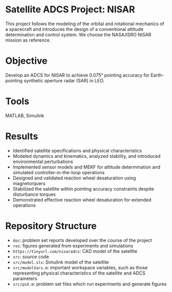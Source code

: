 # Satellite ADCS Project: NISAR

This project follows the modeling of the orbital and rotational mechanics of a spacecraft and introduces the design of a conventional attitude determination and control system. We choose the NASA/ISRO NISAR mission as reference.

# Objective
Develop an ADCS for NISAR to achieve 0.075° pointing accuracy for Earth-pointing synthetic aperture radar (SAR) in LEO.

# Tools
MATLAB, Simulink

# Results
- Identified satellite specifications and physical characteristics
- Modeled dynamics and kinematics, analyzed stability, and introduced environmental perturbations
- Implemented sensor models and MEKF for attitude determination and simulated controller-in-the-loop operations
- Designed and validated reaction wheel desaturation using magnetorquers
- Stabilized the satellite within pointing accuracy constraints despite disturbance torques
- Demonstrated effective reaction wheel desaturation for extended operations

# Repository Structure
- ```doc```: problem set reports developed over the course of the project
- ```res```: figures generated from experiments and simulations
- ```https://tinyurl.com/nisaradcs```: CAD model of the satellite
- ```src```: source code
- ```src/model.slx```: Simulink model of the satellite
- ```src/modelVars.m```: important workspace variables, such as those representing physical characteristics of the satellite and ADCS parameters
- ```src/psX.m```: problem set files which run experiments and generate figures
